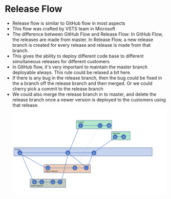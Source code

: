 # Release Flow

* Release flow is similar to GitHub flow in most aspects
* This flow was crafted by VSTS team in Microsoft
* The difference between GitHub Flow and Release Flow: In GitHub Flow, the releases are made from master. In Release Flow, a new release branch is created for every release and release is made from that branch.
* This gives the ability to deploy different code base to different simultaneous releases for different customers
* In GitHub flow, it's very important to maintain the master branch deployable always. This rule could be relaxed a bit here.
* If there is any bug in the release branch, then the bug could be fixed in the a branch off the release branch and then merged. Or we could cherry pick a commit to the release branch
* We could also merge the release branch in to master, and delete the release branch once a newer version is deployed to the customers using that release.
![Release Flow](/images/release-flow.png)
